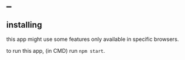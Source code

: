 








# _


## installing

this app 
might use some features only available in specific browsers.

to run this app, 
(in CMD) run `npm start`.








